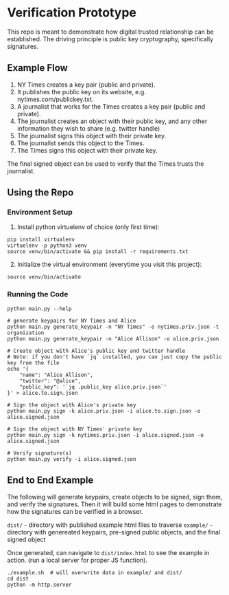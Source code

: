 # Verification Prototype

This repo is meant to demonstrate how digital trusted relationship can be established.
The driving principle is public key cryptography, specifically signatures.

## Example Flow

1. NY Times creates a key pair (public and private).
1. It publishes the public key on its website, e.g. nytimes.com/publickey.txt.
1. A journalist that works for the Times creates a key pair (public and private).
1. The journalist creates an object with their public key, and any other information they wish to share (e.g. twitter handle)
1. The journalist signs this object with their private key.
1. The journalist sends this object to the Times.
1. The Times signs this object with their private key.

The final signed object can be used to verify that the Times trusts the journalist.

## Using the Repo

### Environment Setup

1. Install python virtuelenv of choice (only first time):

```
pip install virtualenv
virtuelenv -p python3 venv
source venv/bin/activate && pip install -r requirements.txt
```

2. Initialize the virtual environment (everytime you visit this project):
```
source venv/bin/activate
```

### Running the Code

```
python main.py --help

# generate keypairs for NY Times and Alice
python main.py generate_keypair -n "NY Times" -o nytimes.priv.json -t organization
python main.py generate_keypair -n "Alice Allison" -o alice.priv.json

# Create object with Alice's public key and twitter handle
# Note: if you don't have `jq` installed, you can just copy the public key from the file
echo '{
    "name": "Alice Allison",
    "twitter": "@alice",
    "public_key": '`jq .public_key alice.priv.json`'
}' > alice.to.sign.json

# Sign the object with Alice's private key
python main.py sign -k alice.priv.json -i alice.to.sign.json -o alice.signed.json

# Sign the object with NY Times' private key
python main.py sign -k nytimes.priv.json -i alice.signed.json -o alice.signed.json

# Verify signature(s)
python main.py verify -i alice.signed.json
```

## End to End Example

The following will generate keypairs, create objects to be signed, sign them, and verify the signatures.
Then it will build some html pages to demonstrate how the signatures can be verified in a browser.


`dist/` - directory with published example html files to traverse
`example/` - directory with genereated keypairs, pre-signed public objects, and the final signed object

Once generated, can navigate to `dist/index.html` to see the example in action. (run a local server for proper JS function).

```
./example.sh  # will overwrite data in example/ and dist/
cd dist
python -m http.server
```

